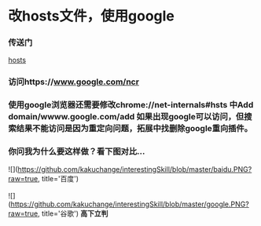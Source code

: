 # 改hosts文件，使用google
### 传送门 
[hosts](https://github.com/racaljk/hosts)
### 访问https://www.google.com/ncr

### 使用google浏览器还需要修改chrome://net-internals#hsts  中Add domain/wwww.google.com/add 如果出现google可以访问，但搜索结果不能访问是因为重定向问题，拓展中找删除google重向插件。

### 你问我为什么要这样做？看下图对比...
![](https://github.com/kakuchange/interestingSkill/blob/master/baidu.PNG?raw=true, title='百度')  
</br>
![](https://github.com/kakuchange/interestingSkill/blob/master/google.PNG?raw=true, title='谷歌')
**高下立判**
